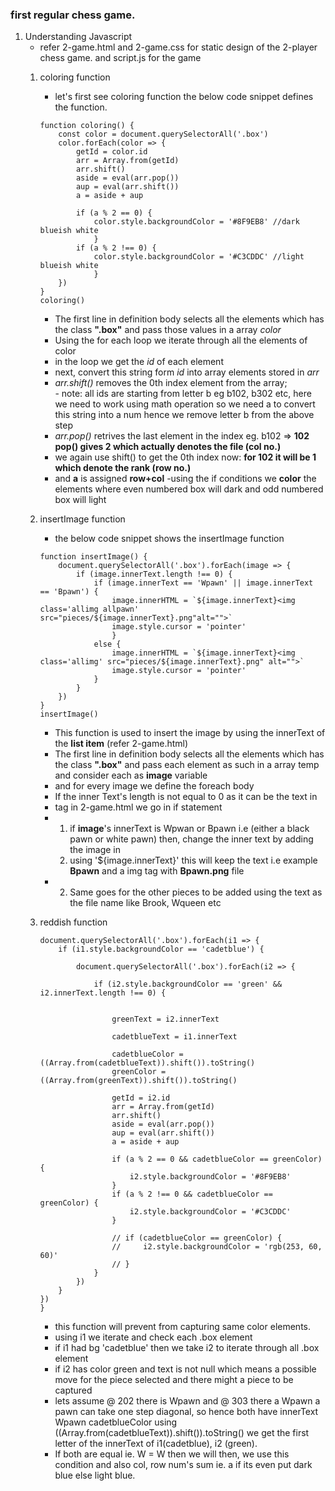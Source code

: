 ### first regular chess game.
1. Understanding Javascript 
    - refer 2-game.html and 2-game.css for static design of the 2-player chess game. and script.js for the game
    1. coloring function
        - let's first see coloring function the below code snippet defines the function.
        ```
        function coloring() {
            const color = document.querySelectorAll('.box')
            color.forEach(color => {
                getId = color.id
                arr = Array.from(getId)
                arr.shift()
                aside = eval(arr.pop())
                aup = eval(arr.shift())
                a = aside + aup

                if (a % 2 == 0) {
                    color.style.backgroundColor = '#8F9EB8' //dark blueish white
                    }
                if (a % 2 !== 0) {
                    color.style.backgroundColor = '#C3CDDC' //light blueish white
                    }
            })
        }
        coloring()
        ```

        - The first line in definition body selects all the elements which has the class **".box"** and pass those values in a array *color*
        - Using the for each loop we iterate through all the elements of color 
        - in the loop we get the *id* of each element
        - next, convert this string form *id* into array elements stored in *arr* 
        - *arr.shift()* removes the 0th index element from the array;<br>- note: all ids are starting from letter b eg b102, b302 etc, here we need to work using math operation so we need a to convert this string into a num hence we remove letter b from the above step
        - *arr.pop()* retrives the last element in the index eg. b102 => **102 pop() gives 2 which actually denotes the file (col no.)**
        - we again use shift() to get the 0th index now: **for 102 it will be 1 which denote the rank (row no.)**
        - and **a** is assigned **row+col**
        -using the if conditions we **color** the elements where even numbered box will dark and odd numbered box will light

    2. insertImage function
        - the below code snippet shows the insertImage function 
        ```
        function insertImage() {
            document.querySelectorAll('.box').forEach(image => {
                if (image.innerText.length !== 0) {
                    if (image.innerText == 'Wpawn' || image.innerText == 'Bpawn') {
                        image.innerHTML = `${image.innerText}<img class='allimg allpawn' src="pieces/${image.innerText}.png"alt="">`
                        image.style.cursor = 'pointer'
                        }
                    else {
                        image.innerHTML = `${image.innerText}<img class='allimg' src="pieces/${image.innerText}.png" alt="">`
                        image.style.cursor = 'pointer'
                    }
                }
            })
        }
        insertImage()
        ```
        - This function is used to insert the image by using the innerText of the **list item** (refer 2-game.html)
        - The first line in definition body selects all the elements which has the class **".box"** and pass each element as such in a array temp and consider each as **image** variable
        - and for every image we define the foreach body
        - If the inner Text's length is not equal to 0 as it can be the text in *<li>* tag in 2-game.html we go in if statement
        - 1. if **image**'s innerText is Wpwan or Bpawn i.e (either a black pawn or white pawn) then,
                change the inner text by adding the image in *<li>* using '${image.innerText}' this will keep the text i.e example **Bpawn** and a img tag with **Bpawn.png** file 
        - 2. Same goes for the other pieces to be added using the text as the file name like Brook, Wqueen etc 

    3. reddish function
        ```function reddish() {
        document.querySelectorAll('.box').forEach(i1 => {
            if (i1.style.backgroundColor == 'cadetblue') {

                document.querySelectorAll('.box').forEach(i2 => {

                    if (i2.style.backgroundColor == 'green' && i2.innerText.length !== 0) {


                        greenText = i2.innerText

                        cadetblueText = i1.innerText

                        cadetblueColor = ((Array.from(cadetblueText)).shift()).toString()
                        greenColor = ((Array.from(greenText)).shift()).toString()

                        getId = i2.id
                        arr = Array.from(getId)
                        arr.shift()
                        aside = eval(arr.pop())
                        aup = eval(arr.shift())
                        a = aside + aup

                        if (a % 2 == 0 && cadetblueColor == greenColor) {
                            i2.style.backgroundColor = '#8F9EB8'
                        }
                        if (a % 2 !== 0 && cadetblueColor == greenColor) {
                            i2.style.backgroundColor = '#C3CDDC'
                        }

                        // if (cadetblueColor == greenColor) {
                        //     i2.style.backgroundColor = 'rgb(253, 60, 60)'
                        // }
                    }
                })
            }
        })
        }   
        ```
        - this function will prevent from capturing same color elements.
        - using i1 we iterate and check each .box element
        - if i1 had bg 'cadetblue' then we take i2 to iterate through all .box element
        - if i2 has color green and text is not null which means a possible move for the piece selected and there might a piece to be captured
        - lets assume @ 202 there is Wpawn and @ 303 there a Wpawn a pawn can take one step diagonal, so 
        hence both have innerText Wpawn
        cadetblueColor using ((Array.from(cadetblueText)).shift()).toString() we get the first letter of the innerText of i1(cadetblue), i2 (green).
        - If both are equal ie. W = W then we will then, we use this condition and also col, row num's sum ie. a if its even put dark blue else light blue. 
